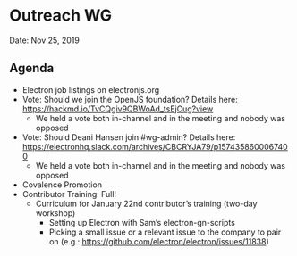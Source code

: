 # Outreach WG

Date: Nov 25, 2019

## Agenda
* Electron job listings on electronjs.org
* Vote: Should we join the OpenJS foundation? Details here: https://hackmd.io/TvCQgiv9QBWoAd_tsEjCug?view
    * We held a vote both in-channel and in the meeting and nobody was opposed
* Vote: Should Deani Hansen join #wg-admin? Details here: https://electronhq.slack.com/archives/CBCRYJA79/p1574358600067400
    * We held a vote both in-channel and in the meeting and nobody was opposed 
* Covalence Promotion
* Contributor Training: Full!
    * Curriculum for January 22nd contributor’s training (two-day workshop)
        * Setting up Electron with Sam’s electron-gn-scripts
        * Picking a small issue or a relevant issue to the company to pair on (e.g.: https://github.com/electron/electron/issues/11838)

